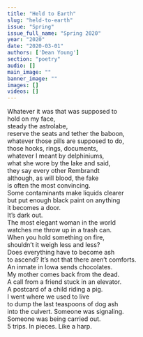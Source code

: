 ```yaml
---
title: "Held to Earth"
slug: "held-to-earth"
issue: "Spring"
issue_full_name: "Spring 2020"
year: "2020"
date: "2020-03-01"
authors: ['Dean Young']
section: "poetry"
audio: []
main_image: ""
banner_image: ""
images: []
videos: []
---
```



Whatever it was that was supposed to  
hold on my face,  
steady the astrolabe,  
reserve the seats and tether the baboon,  
whatever those pills are supposed to do,  
those hooks, rings, documents,  
whatever I meant by delphiniums,  
what she wore by the lake and said,  
they say every other Rembrandt  
although, as will blood, the fake  
is often the most convincing.  
Some contaminants make liquids clearer  
but put enough black paint on anything  
it becomes a door.  
It’s dark out.  
The most elegant woman in the world  
watches me throw up in a trash can.  
When you hold something on fire,  
shouldn’t it weigh less and less?  
Does everything have to become ash  
to ascend? It’s not that there aren’t comforts.  
An inmate in Iowa sends chocolates.  
My mother comes back from the dead.  
A call from a friend stuck in an elevator.  
A postcard of a child riding a pig.  
I went where we used to live  
to dump the last teaspoons of dog ash  
into the culvert. Someone was signaling.  
Someone was being carried out.  
5 trips. In pieces. Like a harp.  

